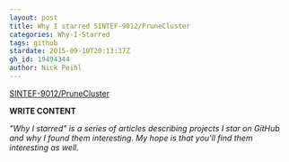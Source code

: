 ```yaml
---
layout: post
title: Why I starred SINTEF-9012/PruneCluster
categories: Why-I-Starred
tags: github
stardate: 2015-09-10T20:13:37Z
gh_id: 19494344
author: Nick Peihl
---
```


[SINTEF-9012/PruneCluster](star.repo.html_url)

**WRITE CONTENT**

*"Why I starred" is a series of articles describing projects I star on GitHub and why I found them interesting. My hope is that you'll find them interesting as well.*

